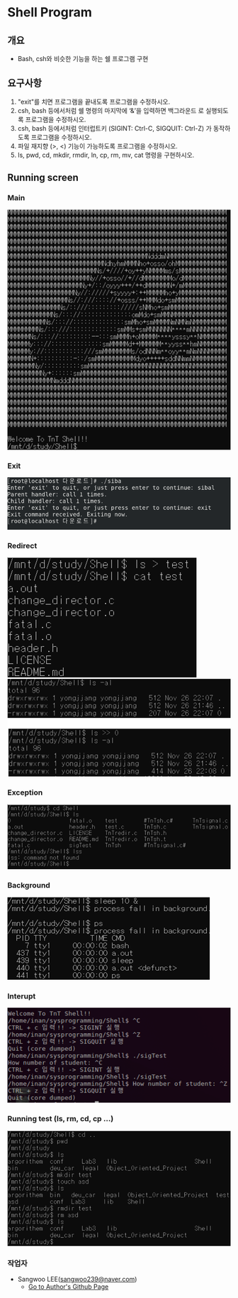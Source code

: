 # Shell Program

## 개요
- Bash, csh와 비슷한 기능을 하는 쉘 프로그램 구현

## 요구사항
1. "exit"를 치면 프로그램을 끝내도록 프로그램을 수정하시오.
2. csh, bash 등에서처럼 쉘 명령의 마지막에 ‘&’을 입력하면 백그라운드
로 실행되도록 프로그램을 수정하시오.
3. csh, bash 등에서처럼 인터럽트키 (SIGINT: Ctrl-C, SIGQUIT: Ctrl-Z) 
가 동작하도록 프로그램을 수정하시오.
4. 파일 재지향 (>, <) 기능이 가능하도록 프로그램을 수정하시오.
5. ls, pwd, cd, mkdir, rmdir, ln, cp, rm, mv, cat 명령을 구현하시오.
   
## Running screen
### Main
![main2](./image/main2.png)

### Exit
![exit](./image/exit_fix.png)

### Redirect
![redirect](./image/redirect.png)
![redirect2](./image/redirect2.png)

### Exception
![exception](./image/exception.png)

### Background
![background](./image/background.png)

### Interupt
![interupt](./image/interupt.png)

### Running test (ls, rm, cd, cp ...)
![test](./image/test.png)


### 작업자 
- Sangwoo LEE(sangwoo239@naver.com)
  - [Go to Author's Github Page](https://github.com/eple0117)

